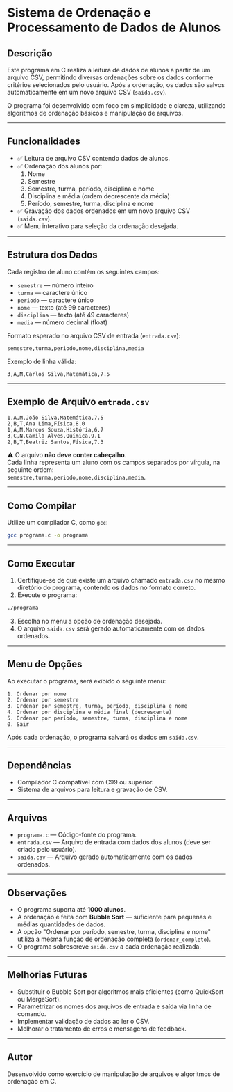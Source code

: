
# Sistema de Ordenação e Processamento de Dados de Alunos

## Descrição

Este programa em C realiza a leitura de dados de alunos a partir de um arquivo CSV, permitindo diversas ordenações sobre os dados conforme critérios selecionados pelo usuário. Após a ordenação, os dados são salvos automaticamente em um novo arquivo CSV (`saida.csv`).

O programa foi desenvolvido com foco em simplicidade e clareza, utilizando algoritmos de ordenação básicos e manipulação de arquivos.

---

## Funcionalidades

- ✅ Leitura de arquivo CSV contendo dados de alunos.
- ✅ Ordenação dos alunos por:
  1. Nome
  2. Semestre
  3. Semestre, turma, período, disciplina e nome
  4. Disciplina e média (ordem decrescente da média)
  5. Período, semestre, turma, disciplina e nome
- ✅ Gravação dos dados ordenados em um novo arquivo CSV (`saida.csv`).
- ✅ Menu interativo para seleção da ordenação desejada.

---

## Estrutura dos Dados

Cada registro de aluno contém os seguintes campos:

- `semestre` — número inteiro
- `turma` — caractere único
- `periodo` — caractere único
- `nome` — texto (até 99 caracteres)
- `disciplina` — texto (até 49 caracteres)
- `media` — número decimal (float)

Formato esperado no arquivo CSV de entrada (`entrada.csv`):

```
semestre,turma,periodo,nome,disciplina,media
```

Exemplo de linha válida:

```
3,A,M,Carlos Silva,Matemática,7.5
```

---

## Exemplo de Arquivo `entrada.csv`

```csv
1,A,M,João Silva,Matemática,7.5
2,B,T,Ana Lima,Física,8.0
1,A,M,Marcos Souza,História,6.7
3,C,N,Camila Alves,Química,9.1
2,B,T,Beatriz Santos,Física,7.3
```

⚠️ O arquivo **não deve conter cabeçalho**.  
Cada linha representa um aluno com os campos separados por vírgula, na seguinte ordem:  
`semestre,turma,periodo,nome,disciplina,media`.

---

## Como Compilar

Utilize um compilador C, como `gcc`:

```bash
gcc programa.c -o programa
```

---

## Como Executar

1. Certifique-se de que existe um arquivo chamado `entrada.csv` no mesmo diretório do programa, contendo os dados no formato correto.
2. Execute o programa:

```bash
./programa
```

3. Escolha no menu a opção de ordenação desejada.
4. O arquivo `saida.csv` será gerado automaticamente com os dados ordenados.

---

## Menu de Opções

Ao executar o programa, será exibido o seguinte menu:

```
1. Ordenar por nome
2. Ordenar por semestre
3. Ordenar por semestre, turma, período, disciplina e nome
4. Ordenar por disciplina e média final (decrescente)
5. Ordenar por período, semestre, turma, disciplina e nome
0. Sair
```

Após cada ordenação, o programa salvará os dados em `saida.csv`.

---

## Dependências

- Compilador C compatível com C99 ou superior.
- Sistema de arquivos para leitura e gravação de CSV.

---

## Arquivos

- `programa.c` — Código-fonte do programa.
- `entrada.csv` — Arquivo de entrada com dados dos alunos (deve ser criado pelo usuário).
- `saida.csv` — Arquivo gerado automaticamente com os dados ordenados.

---

## Observações

- O programa suporta até **1000 alunos**.
- A ordenação é feita com **Bubble Sort** — suficiente para pequenas e médias quantidades de dados.
- A opção "Ordenar por período, semestre, turma, disciplina e nome" utiliza a mesma função de ordenação completa (`ordenar_completo`).
- O programa sobrescreve `saida.csv` a cada ordenação realizada.

---

## Melhorias Futuras

- Substituir o Bubble Sort por algoritmos mais eficientes (como QuickSort ou MergeSort).
- Parametrizar os nomes dos arquivos de entrada e saída via linha de comando.
- Implementar validação de dados ao ler o CSV.
- Melhorar o tratamento de erros e mensagens de feedback.

---

## Autor

Desenvolvido como exercício de manipulação de arquivos e algoritmos de ordenação em C.
